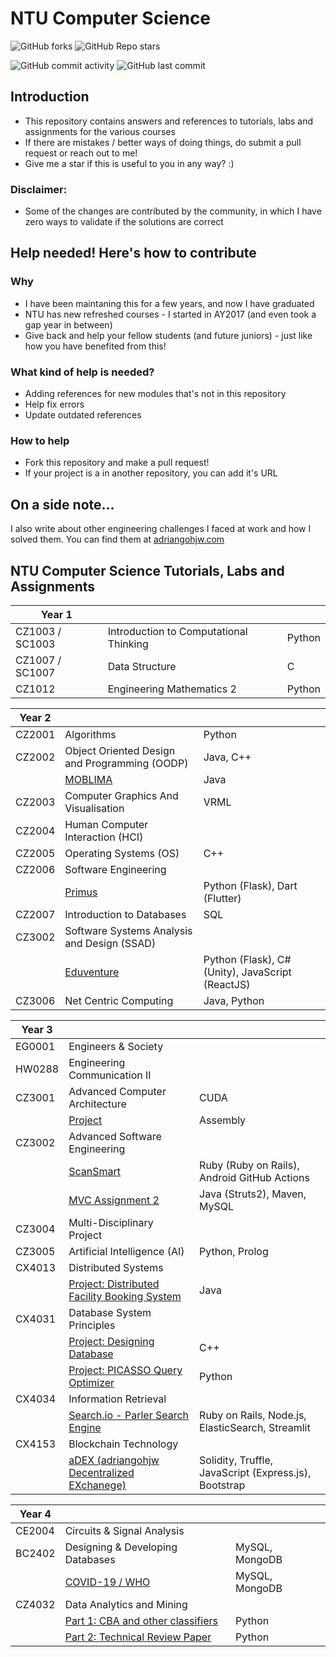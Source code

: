# NTU Computer Science

<img alt="GitHub forks" src="https://img.shields.io/github/forks/adriangohjw/ntu_compsci?style=social"> <img alt="GitHub Repo stars" src="https://img.shields.io/github/stars/adriangohjw/ntu_compsci?style=social">

<img alt="GitHub commit activity" src="https://img.shields.io/github/commit-activity/y/adriangohjw/ntu_compsci"> <img alt="GitHub last commit" src="https://img.shields.io/github/last-commit/adriangohjw/ntu_compsci">

## Introduction

- This repository contains answers and references to tutorials, labs and assignments for the various courses
- If there are mistakes / better ways of doing things, do submit a pull request or reach out to me!
- Give me a star if this is useful to you in any way? :)

### Disclaimer:

- Some of the changes are contributed by the community, in which I have zero ways to validate if the solutions are correct

## Help needed! Here's how to contribute

### Why
- I have been maintaning this for a few years, and now I have graduated
- NTU has new refreshed courses - I started in AY2017 (and even took a gap year in between)
- Give back and help your fellow students (and future juniors) - just like how you have benefited from this! 

### What kind of help is needed?
- Adding references for new modules that's not in this repository
- Help fix errors 
- Update outdated references

### How to help
- Fork this repository and make a pull request!
- If your project is a in another repository, you can add it's URL

## On a side note...

I also write about other engineering challenges I faced at work and how I solved them. You can find them at [adriangohjw.com](https://adriangohjw.com)

## NTU Computer Science Tutorials, Labs and Assignments

| Year 1 |                                        |        |
|--------|----------------------------------------|--------|
| CZ1003 / SC1003 | Introduction to Computational Thinking | Python |
| CZ1007 / SC1007 | Data Structure                         | C      |
| CZ1012 | Engineering Mathematics 2              | Python |

| Year 2 |                                                                      |                                                  |
|--------|----------------------------------------------------------------------|--------------------------------------------------|
| CZ2001 | Algorithms                                                           | Python                                           |
| CZ2002 | Object Oriented Design and Programming (OODP)                        | Java, C++                                        |
|        | [MOBLIMA](https://github.com/adriangohjw/cz2002-MOBLIMA)             | Java                                             |
| CZ2003 | Computer Graphics And Visualisation                                  | VRML                                             |
| CZ2004 | Human Computer Interaction (HCI)                                     |                                                  |
| CZ2005 | Operating Systems (OS)                                               | C++                                              |
| CZ2006 | Software Engineering                                                 |                                                  |
|        | [Primus](https://github.com/adriangohjw/cz2006-software-engineering) | Python (Flask), Dart (Flutter)                   |
| CZ2007 | Introduction to Databases                                            | SQL                                              |
| CZ3002 | Software Systems Analysis and Design (SSAD)                          |                                                  |
|        | [Eduventure](https://github.com/adriangohjw/cz3003-eduventure)       | Python (Flask), C# (Unity), JavaScript (ReactJS) |
| CZ3006 | Net Centric Computing                                                | Java, Python                                     |

| Year 3 |                                                                                                           |                                                       |
|--------|-----------------------------------------------------------------------------------------------------------|-------------------------------------------------------|
| EG0001 | Engineers & Society                                                                                       |                                                       |
| HW0288 | Engineering Communication II                                                                              |                                                       |
| CZ3001 | Advanced Computer Architecture                                                                            | CUDA                                                  |
|        | [Project](https://github.com/adriangohjw/cz3001-ACOA)                                                     | Assembly                                              |
| CZ3002 | Advanced Software Engineering                                                                             |                                                       |
|        | [ScanSmart](https://github.com/adriangohjw/cz3002-advanced-software-engineering)                          | Ruby (Ruby on Rails), Android GitHub Actions          |
|        | [MVC Assignment 2](https://github.com/adriangohjw/cz3002-assignment2)                                     | Java (Struts2), Maven, MySQL                          |
| CZ3004 | Multi-Disciplinary Project                                                                                |                                                       |
| CZ3005 | Artificial Intelligence (AI)                                                                              | Python, Prolog                                        |
| CX4013 | Distributed Systems                                                                                       |                                                       |
|        | [Project: Distributed Facility Booking System](https://github.com/adriangohjw/cz4013-distributed-systems) | Java                                                  |
| CX4031 | Database System Principles                                                                                |                                                       |
|        | [Project: Designing Database](https://github.com/adriangohjw/cz4031-database-system-principles)           | C++                                                   |
|        | [Project: PICASSO Query Optimizer](https://github.com/adriangohjw/cz4031-DSP-query-optimizer)             | Python                                                |
| CX4034 | Information Retrieval                                                                                     |                                                       |
|        | [Search.io - Parler Search Engine](https://github.com/adriangohjw/cz4034-information-retrieval)           | Ruby on Rails, Node.js, ElasticSearch, Streamlit      |
| CX4153 | Blockchain Technology                                                                                     |                                                       |
|        | [aDEX (adriangohjw Decentralized EXchanege)](https://github.com/adriangohjw/cx4153-blockchain-technology) | Solidity, Truffle, JavaScript (Express.js), Bootstrap |

| Year 4 |                                                                                                                |                                                  |
|--------|----------------------------------------------------------------------------------------------------------------|--------------------------------------------------|
| CE2004 | Circuits & Signal Analysis                                                                                     |                                                  |
| BC2402 | Designing & Developing Databases                                                                               | MySQL, MongoDB                                   |
|        | [COVID-19 / WHO](https://github.com/adriangohjw/bc2402-designing-developing-databases)                         | MySQL, MongoDB                                   |
| CZ4032 | Data Analytics and Mining                                                                                      |                                                  |
|        | [Part 1: CBA and other classifiers](https://github.com/adriangohjw/CZ4032-Data-Mining-and-Analytics)           | Python                                           |
|        | [Part 2: Technical Review Paper](https://github.com/adriangohjw/cz4032-data-analytics-mining-technical-review) | Python                                           |
